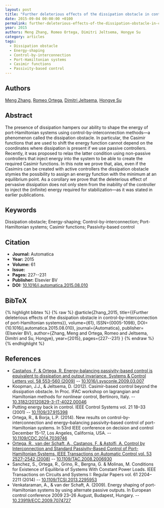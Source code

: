 ```yaml
---
layout: post
title: "Further deleterious effects of the dissipation obstacle in control-by-interconnection of port-Hamiltonian systems"
date: 2015-09-04 00:00:00 +0100
permalink: further-deleterious-effects-of-the-dissipation-obstacle-in-control-by-interconnection-of-port-hamiltonian-systems
year: 2015
authors: Meng Zhang, Romeo Ortega, Dimitri Jeltsema, Hongye Su
category: articles
tags:
  - Dissipation obstacle
  - Energy-shaping
  - Control-by-interconnection
  - Port-Hamiltonian systems
  - Casimir functions
  - Passivity-based control
---
```

 
## Authors
[Meng Zhang](authors/meng-zhang), [Romeo Ortega](authors/romeo-ortega), [Dimitri Jeltsema](authors/dimitri-jeltsema), [Hongye Su](authors/hongye-su)
 
## Abstract
The presence of dissipation hampers our ability to shape the energy of port-Hamiltonian systems using control-by-interconnection methods—a phenomenon called the dissipation obstacle. In particular, the Casimir functions that are used to shift the energy function cannot depend on the coordinates where dissipation is present if we use passive controllers. Recently, it was proposed to relax the latter condition using non-passive controllers that inject energy into the system to be able to create the required Casimir functions. In this note we prove that, alas, even if the Casimirs can be created with active controllers the dissipation obstacle stymies the possibility to assign an energy function with the minimum at an equilibrium point. As a corollary we prove that the deleterious effect of pervasive dissipation does not only stem from the inability of the controller to inject the (infinite) energy required for stabilization—as it was stated in earlier publications.
 
## Keywords
Dissipation obstacle; Energy-shaping; Control-by-interconnection; Port-Hamiltonian systems; Casimir functions; Passivity-based control
 
## Citation
- **Journal:** Automatica
- **Year:** 2015
- **Volume:** 61
- **Issue:** 
- **Pages:** 227--231
- **Publisher:** Elsevier BV
- **DOI:** [10.1016/j.automatica.2015.08.010](https://doi.org/10.1016/j.automatica.2015.08.010)
 
## BibTeX
{% highlight bibtex %}
{% raw %}
@article{Zhang_2015,
  title={{Further deleterious effects of the dissipation obstacle in control-by-interconnection of port-Hamiltonian systems}},
  volume={61},
  ISSN={0005-1098},
  DOI={10.1016/j.automatica.2015.08.010},
  journal={Automatica},
  publisher={Elsevier BV},
  author={Zhang, Meng and Ortega, Romeo and Jeltsema, Dimitri and Su, Hongye},
  year={2015},
  pages={227--231}
}
{% endraw %}
{% endhighlight %}
 
## References
- [Castaños, F. & Ortega, R. Energy-balancing passivity-based control is equivalent to dissipation and output invariance. Systems &amp; Control Letters vol. 58 553–560 (2009)](energy-balancing-passivity-based-control-is-equivalent-to-dissipation-and-output-invariance) -- [10.1016/j.sysconle.2009.03.007](https://doi.org/10.1016/j.sysconle.2009.03.007)
- Koopman, J.J., & Jeltsema, D. (2012). Casimir-based control beyond the dissipation obstacle. In Proc. IFAC workshop on lagrangian and Hamiltonian methods for nonlinear control, Bertinoro, Italy. -- [10.3182/20120829-3-IT-4022.00046](https://doi.org/10.3182/20120829-3-IT-4022.00046)
- Putting energy back in control. IEEE Control Systems vol. 21 18–33 (2001) -- [10.1109/37.915398](https://doi.org/10.1109/37.915398)
- Ortega, R., & Borja, L.P. (2014). New results on control-by-interconnection and energy–balancing passivity–based control of port-Hamiltonian systems. In 53rd IEEE conference on decision and control December 15–17, Los Angeles, California, USA. -- [10.1109/CDC.2014.7039746](https://doi.org/10.1109/CDC.2014.7039746)
- [Ortega, R., van der Schaft, A., Castanos, F. & Astolfi, A. Control by Interconnection and Standard Passivity-Based Control of Port-Hamiltonian Systems. IEEE Transactions on Automatic Control vol. 53 2527–2542 (2008)](control-by-interconnection-and-standard-passivity-based-control-of-port-hamiltonian-systems) -- [10.1109/TAC.2008.2006930](https://doi.org/10.1109/TAC.2008.2006930)
- Sanchez, S., Ortega, R., Grino, R., Bergna, G. & Molinas, M. Conditions for Existence of Equilibria of Systems With Constant Power Loads. IEEE Transactions on Circuits and Systems I: Regular Papers vol. 61 2204–2211 (2014) -- [10.1109/TCSI.2013.2295953](https://doi.org/10.1109/TCSI.2013.2295953)
- Venkataraman, A., & van der Schaft, A. (2009). Energy shaping of port-Hamiltonian systems by using alternate passive outputs. In European control conference 2009 23–26 August, Budapest, Hungary. -- [10.23919/ECC.2009.7074727](https://doi.org/10.23919/ECC.2009.7074727)

